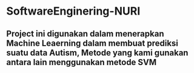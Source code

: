 # SoftwareEnginering-NURI

Project ini digunakan dalam menerapkan Machine Leaerning dalam membuat prediksi suatu data Autism,
Metode yang kami gunakan antara lain menggunakan metode SVM
----------------------------------------------------
